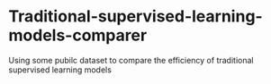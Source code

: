 # Traditional-supervised-learning-models-comparer
Using some pubilc dataset to compare the efficiency of traditional supervised learning models
